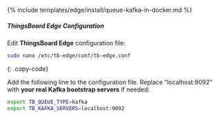 {% include templates/edge/install/queue-kafka-in-docker.md %}

##### ThingsBoard Edge Configuration

Edit **ThingsBoard Edge** configuration file:

```bash 
sudo nano /etc/tb-edge/conf/tb-edge.conf
``` 
{: .copy-code}

Add the following line to the configuration file. Replace "localhost:9092" with **your real Kafka bootstrap servers** if needed:

```bash
export TB_QUEUE_TYPE=kafka
export TB_KAFKA_SERVERS=localhost:9092
```